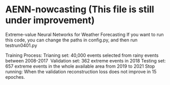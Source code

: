 # AENN-nowcasting (This file is still under improvement)
Extreme-value Neural Networks for Weather Forecasting
If you want to run this code, you can change the paths in config.py, and then run testrun0401.py

Training Process:
Trianing set: 40,000 events selected from rainy events between 2008-2017 
Validation set: 362 extreme events in 2018
Testing set: 657 extreme events in the whole available area from 2019 to 2021
Stop running: When the validation reconstruction loss does not improve in 15 epoches.
